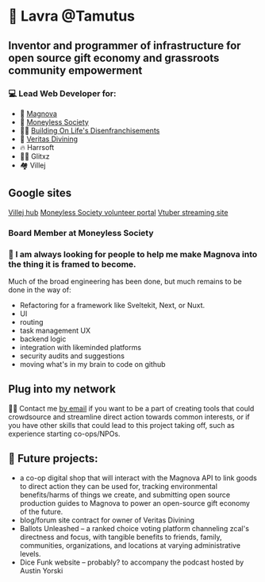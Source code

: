 # 🐐 Lavra @Tamutus
## Inventor and programmer of infrastructure for open source gift economy and grassroots community empowerment

### 💻 Lead Web Developer for:
- 🌌 [Magnova](https://magnova.space)
- 🌱 [Moneyless Society](https://hub.moneylesssociety.com)
- 🏳️‍⚧️ [Building On Life's Disenfranchisements](https://theboldprojectpa.org)
- 💎 [Veritas Divining](https://veritasdivining.com)
- 🔥 Harrsoft
- 👩‍🎨 Glitxz
- 🏘  Villej

## Google sites
[Villej hub](https://hub.villej.co)
[Moneyless Society volunteer portal](https://hub.moneylesssociety.com)
[Vtuber streaming site](https://stream.lavrat.space)

###  Board Member at Moneyless Society

### 🤝 I am always looking for people to help me make Magnova into the thing it is framed to become.

Much of the broad engineering has been done, but much remains to be done in the way of:
- Refactoring for a framework like Sveltekit, Next, or Nuxt.
- UI
- routing
- task management UX
- backend logic
- integration with likeminded platforms
- security audits and suggestions
- moving what's in my brain to code on github

## Plug into my network
👩‍💻 Contact me [by email](mailto:them@lavrat.space) if you want to be a part of creating tools that could crowdsource and streamline direct action towards common interests, or if you have other skills that could lead to this project taking off, such as experience starting co-ops/NPOs. 

## 🔮 Future projects: 
- a co-op digital shop that will interact with the Magnova API to link goods to direct action they can be used for, tracking environmental benefits/harms of things we create, and submitting open source production guides to Magnova to power an open-source gift economy of the future.
- blog/forum site contract for owner of Veritas Divining
- Ballots Unleashed – a ranked choice voting platform channeling zcal's directness and focus, with tangible benefits to friends, family, communities, organizations, and locations at varying administrative levels.
- Dice Funk website – probably? to accompany the podcast hosted by Austin Yorski
